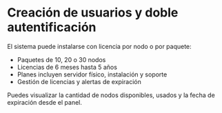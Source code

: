 # Creación de usuarios y doble autentificación

El sistema puede instalarse con licencia por nodo o por paquete:

- Paquetes de 10, 20 o 30 nodos
- Licencias de 6 meses hasta 5 años
- Planes incluyen servidor físico, instalación y soporte
- Gestión de licencias y alertas de expiración

Puedes visualizar la cantidad de nodos disponibles, usados y la fecha de expiración desde el panel.
